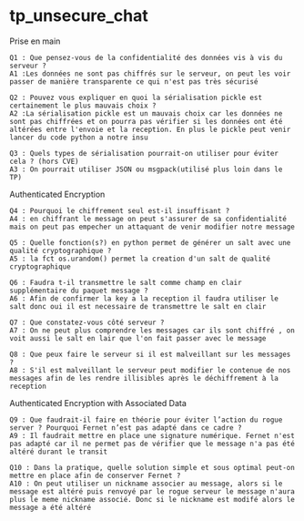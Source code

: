 # tp_unsecure_chat

Prise en main

    Q1 : Que pensez-vous de la confidentialité des données vis à vis du serveur ?
    A1 :Les données ne sont pas chiffrés sur le serveur, on peut les voir passer de manière transparente ce qui n'est pas très sécurisé
    
    Q2 : Pouvez vous expliquer en quoi la sérialisation pickle est certainement le plus mauvais choix ?
    A2 :La sérialisation pickle est un mauvais choix car les données ne sont pas chiffrées et on pourra pas vérifier si les données ont été altérées entre l'envoie et la reception. En plus le pickle peut venir lancer du code python a notre insu

    Q3 : Quels types de sérialisation pourrait-on utiliser pour éviter cela ? (hors CVE)
    A3 : On pourrait utiliser JSON ou msgpack(utilisé plus loin dans le TP)

Authenticated Encryption

    Q4 : Pourquoi le chiffrement seul est-il insuffisant ?
    A4 : en chiffrant le message on peut s'assurer de sa confidentialité mais on peut pas empecher un attaquant de venir modifier notre message

    Q5 : Quelle fonction(s?) en python permet de générer un salt avec une qualité cryptographique ?
    A5 : la fct os.urandom() permet la creation d'un salt de qualité cryptographique

    Q6 : Faudra t-il transmettre le salt comme champ en clair supplémentaire du paquet message ?
    A6 : Afin de confirmer la key a la reception il faudra utiliser le salt donc oui il est necessaire de transmettre le salt en clair

    Q7 : Que constatez-vous côté serveur ?
    A7 : On ne peut plus comprendre les messages car ils sont chiffré , on voit aussi le salt en lair que l'on fait passer avec le message

    Q8 : Que peux faire le serveur si il est malveillant sur les messages ?
    A8 : S'il est malveillant le serveur peut modifier le contenue de nos messages afin de les rendre illisibles après le déchiffrement à la reception

Authenticated Encryption with Associated Data

    Q9 : Que faudrait-il faire en théorie pour éviter l’action du rogue server ? Pourquoi Fernet n’est pas adapté dans ce cadre ?
    A9 : Il faudrait mettre en place une signature numérique. Fernet n'est pas adapté car il ne permet pas de vérifier que le message n'a pas été altéré durant le transit

    Q10 : Dans la pratique, quelle solution simple et sous optimal peut-on mettre en place afin de conserver Fernet ?
    A10 : On peut utiliser un nickname associer au message, alors si le message est altéré puis renvoyé par le rogue serveur le message n'aura plus le meme nickname associé. Donc si le nickname est modifé alors le message a été altéré